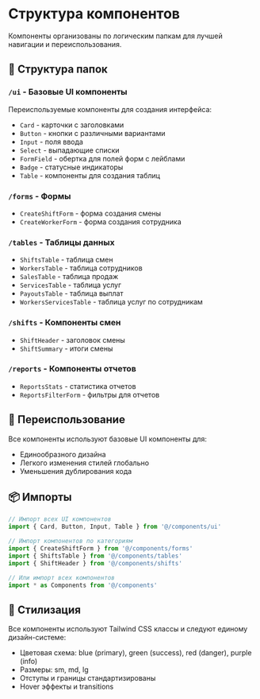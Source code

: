 # Структура компонентов

Компоненты организованы по логическим папкам для лучшей навигации и переиспользования.

## 📁 Структура папок

### `/ui` - Базовые UI компоненты
Переиспользуемые компоненты для создания интерфейса:
- `Card` - карточки с заголовками
- `Button` - кнопки с различными вариантами
- `Input` - поля ввода
- `Select` - выпадающие списки
- `FormField` - обертка для полей форм с лейблами
- `Badge` - статусные индикаторы
- `Table` - компоненты для создания таблиц

### `/forms` - Формы
- `CreateShiftForm` - форма создания смены
- `CreateWorkerForm` - форма создания сотрудника

### `/tables` - Таблицы данных
- `ShiftsTable` - таблица смен
- `WorkersTable` - таблица сотрудников
- `SalesTable` - таблица продаж
- `ServicesTable` - таблица услуг
- `PayoutsTable` - таблица выплат
- `WorkersServicesTable` - таблица услуг по сотрудникам

### `/shifts` - Компоненты смен
- `ShiftHeader` - заголовок смены
- `ShiftSummary` - итоги смены

### `/reports` - Компоненты отчетов
- `ReportsStats` - статистика отчетов
- `ReportsFilterForm` - фильтры для отчетов

## 🔄 Переиспользование

Все компоненты используют базовые UI компоненты для:
- Единообразного дизайна
- Легкого изменения стилей глобально
- Уменьшения дублирования кода

## 📦 Импорты

```typescript
// Импорт всех UI компонентов
import { Card, Button, Input, Table } from '@/components/ui'

// Импорт компонентов по категориям
import { CreateShiftForm } from '@/components/forms'
import { ShiftsTable } from '@/components/tables'
import { ShiftHeader } from '@/components/shifts'

// Или импорт всех компонентов
import * as Components from '@/components'
```

## 🎨 Стилизация

Все компоненты используют Tailwind CSS классы и следуют единому дизайн-системе:
- Цветовая схема: blue (primary), green (success), red (danger), purple (info)
- Размеры: sm, md, lg
- Отступы и границы стандартизированы
- Hover эффекты и transitions
